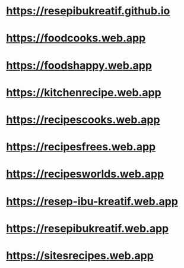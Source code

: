 # https://resepibukreatif.github.io
# https://foodcooks.web.app
# https://foodshappy.web.app
# https://kitchenrecipe.web.app
# https://recipescooks.web.app
# https://recipesfrees.web.app
# https://recipesworlds.web.app
# https://resep-ibu-kreatif.web.app
# https://resepibukreatif.web.app
# https://sitesrecipes.web.app

